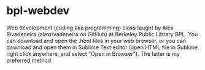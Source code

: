 # bpl-webdev
Web development (coding aka programming) class taught by Alex Rivadeneira (alexrivadeneira on GitHub) at Berkeley Public Library BPL. You can download and open the .html files in your web browser, or you can download and open them in Sublime Text editor (open HTML file in Sublime, right click anywhere, and select "Open in Browser"). The latter is my preferred method.